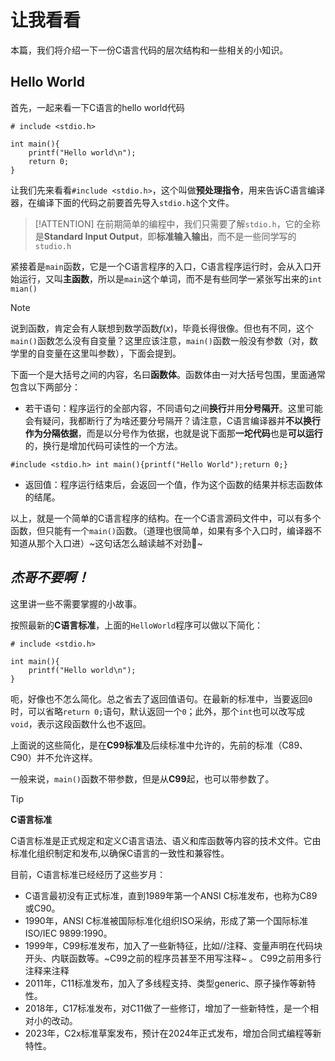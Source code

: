 # 让我看看

本篇，我们将介绍一下一份C语言代码的层次结构和一些相关的小知识。

## Hello World

首先，一起来看一下C语言的hello world代码

```clike
# include <stdio.h>

int main(){
    printf("Hello world\n");
    return 0;
}
```

让我们先来看看`#include <stdio.h>`，这个叫做**预处理指令**，用来告诉C语言编译器，在编译下面的代码之前要首先导入`stdio.h`这个文件。

> [!ATTENTION]
> 在前期简单的编程中，我们只需要了解`stdio.h`，它的全称是**Standard Input Output**，即**标准输入输出**，而不是一些同学写的`studio.h`

紧接着是`main`函数，它是一个C语言程序的入口，C语言程序运行时，会从入口开始运行，又叫**主函数**，所以是`main`这个单词，而不是有些同学一紧张写出来的`int mian()`

>[!NOTE]
> 说到函数，肯定会有人联想到数学函数$f(x)$，毕竟长得很像。但也有不同，这个`main()`函数怎么没有自变量？这里应该注意，`main()`函数一般没有参数（对，数学里的自变量在这里叫参数），下面会提到。

下面一个是大括号之间的内容，名曰**函数体**。函数体由一对大括号包围，里面通常包含以下两部分：
 - 若干语句：程序运行的全部内容，不同语句之间**换行**并用**分号隔开**。这里可能会有疑问，我都断行了为啥还要分号隔开？请注意，C语言编译器并**不以换行作为分隔依据**，而是以分号作为依据，也就是说下面那**一坨代码**也是**可以运行**的，换行是增加代码可读性的一个方法。
 ```clike
#include <stdio.h> int main(){printf("Hello World");return 0;}
 ```

 - 返回值：程序运行结束后，会返回一个值，作为这个函数的结果并标志函数体的结尾。

以上，就是一个简单的C语言程序的结构。在一个C语言源码文件中，可以有多个函数，但只能有一个`main()`函数。（道理也很简单，如果有多个入口时，编译器不知道从那个入口进）~这句话怎么越读越不对劲🤔~

## *杰哥不要啊！*

这里讲一些不需要掌握的小故事。

按照最新的**C语言标准**，上面的`HelloWorld`程序可以做以下简化：

```clike
# include <stdio.h>

int main(){
    printf("Hello world\n");
}
```
呃，好像也不怎么简化。总之省去了返回值语句。在最新的标准中，当要返回`0`时，可以省略`return 0;`语句，默认返回一个`0`；此外，那个`int`也可以改写成`void`，表示这段函数什么也不返回。

上面说的这些简化，是在**C99标准**及后续标准中允许的，先前的标准（C89、C90）并不允许这样。

一般来说，`main()`函数不带参数，但是从**C99**起，也可以带参数了。

> [!TIP]
> **C语言标准**
>
> C语言标准是正式规定和定义C语言语法、语义和库函数等内容的技术文件。它由标准化组织制定和发布,以确保C语言的一致性和兼容性。
> 
> 目前，C语言标准已经经历了这些岁月：
> 
> - C语言最初没有正式标准，直到1989年第一个ANSI C标准发布，也称为C89或C90。
> - 1990年，ANSI C标准被国际标准化组织ISO采纳，形成了第一个国际标准ISO/IEC 9899:1990。
> - 1999年，C99标准发布，加入了一些新特征，比如//注释、变量声明在代码块开头、内联函数等。~C99之前的程序员甚至不用写注释~ 。   C99之前用多行注释来注释 
> - 2011年，C11标准发布，加入了多线程支持、类型generic、原子操作等新特性。
> - 2018年，C17标准发布，对C11做了一些修订，增加了一些新特性，是一个相对小的改动。
> - 2023年，C2x标准草案发布，预计在2024年正式发布，增加合同式编程等新特性。


